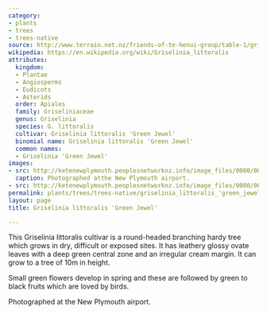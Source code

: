 ```yaml
---
category:
- plants
- trees
- trees-native
source: http://www.terrain.net.nz/friends-of-te-henui-group/table-1/griselinia-littoralis-green-jewel.html
wikipedia: https://en.wikipedia.org/wiki/Griselinia_littoralis
attributes:
  kingdom:
  - Plantae
  - Angiosperms
  - Eudicots
  - Asterids
  order: Apiales
  family: Griseliniaceae
  genus: Griselinia
  species: G. littoralis
  cultivar: Griselinia littoralis 'Green Jewel'
  binomial name: Griselinia littoralis 'Green Jewel'
  common names:
  - Griselinia 'Green Jewel'
images:
- src: http://ketenewplymouth.peoplesnetworknz.info/image_files/0000/0003/6979/Griselinia_littoralis___Green_jewel_-005.JPG
  caption: Photographed atthe New Plymouth airport.
- src: http://ketenewplymouth.peoplesnetworknz.info/image_files/0000/0003/6974/Griselinia_littoralis___Green_jewel_-003.JPG
permalink: plants/trees/trees-native/griselinia_littoralis_'green_jewel'.html
layout: page
title: Griselinia littoralis 'Green Jewel'

---
```

This Griselinia littoralis cultivar is a round-headed branching hardy tree which grows in dry, difficult or exposed sites. It has leathery glossy ovate leaves with a deep green central zone and an irregular cream margin. It can grow to a tree of 10m in height. 

Small green flowers develop in spring and these are followed by green to black fruits which are loved by birds.</p> <p class="MsoNormal">Photographed at the New Plymouth airport.
